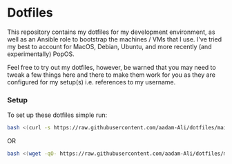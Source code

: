 # Dotfiles

This repository contains my dotfiles for my development environment, as well as an Ansible role to bootstrap the machines / VMs that I use. I've tried my best to account for MacOS, Debian, Ubuntu, and more recently (and experimentally) PopOS.

Feel free to try out my dotfiles, however, be warned that you may need
to tweak a few things here and there to make them work for you as they are
configured for my setup(s) i.e. references to my username.

### Setup

To set up these dotfiles simple run:
```bash
bash <(curl -s https://raw.githubusercontent.com/aadam-Ali/dotfiles/main/scripts/dot)
```
OR
```bash
bash <(wget -qO- https://raw.githubusercontent.com/aadam-Ali/dotfiles/main/scripts/dot)
```
